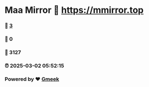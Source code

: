 # Maa Mirror :link: https://mmirror.top 
### :page_facing_up: [3](https://mmirror.top/tag.html) 
### :speech_balloon: 0 
### :hibiscus: 3127 
### :alarm_clock: 2025-03-02 05:52:15 
### Powered by :heart: [Gmeek](https://github.com/Meekdai/Gmeek)
